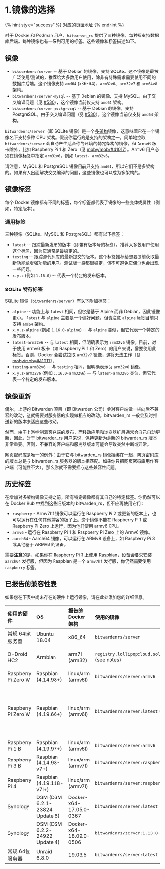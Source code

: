 # 1.镜像的选择

{% hint style="success" %}
对应的[页面地址](https://github.com/dani-garcia/bitwarden_rs/wiki/Which-container-image-to-use)
{% endhint %}

对于 Docker 和 Podman 用户，`bitwarden_rs` 提供了三种镜像，每种都支持数据库后端。每种镜像也有一系列可用的标签。这些镜像和标签描述如下。

## 镜像 <a id="images"></a>

* `bitwardenrs/server` -- 基于 Debian 的镜像，支持 SQLite。这个镜像是最被广泛使用/测试的，推荐给大多数用户使用，除非有特殊需求需要使用不同的数据库后端。这个镜像支持 `amd64` \(x86-64\)、`arm32v6`、`arm32v7` 和 `arm64v8` 架构。
* `bitwardenrs/server-mysql` -- 基于 Debian 的镜像，支持 MySQL。由于交叉编译问题（见 [\#530](https://github.com/dani-garcia/bitwarden_rs/issues/530)），这个镜像当前仅支持 `amd64`  架构。
* `bitwardenrs/server-postgresql` -- 基于 Debian 的镜像，支持 PostgreSQL。由于交叉编译问题（见 [\#530](https://github.com/dani-garcia/bitwarden_rs/issues/530)），这个镜像当前仅支持 `amd64`  架构。

`bitwardenrs/server`（即 SQLite 镜像）是一个[多架构](https://www.docker.com/blog/multi-arch-all-the-things/)镜像，这意味着它在一个镜像名下支持多种 CPU 架构。假设你运行的是支持的架构之一，简单地拉取 `bitwardenrs/server` 会自动产生适合你的环境的特定架构的镜像，但 Armv6 板卡除外，比如 Raspberry Pi 1 和 Zero（见 [moby/moby\#41017](https://github.com/moby/moby/issues/41017)）。Armv6 用户必须在镜像标签中指定 `arm32v6`，例如 `latest- arm32v6`。

请注意，MySQL 和 PostgreSQL 镜像目前只支持 `amd64`，所以它们不是多架构的。如果有人出面解决交叉编译的问题，这些镜像也可以成为多架构的。

## 镜像标签 <a id="image-tags"></a>

每个 Docker 镜像都有不同的标签，每个标签都代表了镜像的一些变体或属性（例如，特定版本）。

### 通用标签 <a id="common-tags"></a>

三种镜像（SQLite、MySQL 和 PostgreSQL）都有以下标签：

* `latest` --  跟踪最新发布的版本（即带有版本号的标签）。推荐大多数用户使用这个标签，因为它通常是最稳定的。
* `testing` -- 跟踪源代码库的最新提交的版本。这个标签推荐给想要提前获取最新功能或增强功能的用户。测试版一般都很稳定，但不可避免它偶尔也会出现一些问题。
* `x.y.z` \(例如 `1.16.0`\) -- 代表一个特定的发布版本。

### SQLite 特有标签 <a id="sqlite-specific-tags"></a>

SQLite 镜像（`bitwardenrs/server`）有以下附加标签：

* `alpine` -- 功能上与 `latest` 相同，但它是基于 Alpine 而非 Debian，因此镜像更小。 `latest` 与 `alpine` 主要是一个偏好问题，但请注意 `alpine` 标签目前只支持 `amd64` 架构。
* `x.y.z-alpine` \(例如 `1.16.0-alpine`\) -- 与 `alpine` 类似，但它代表一个特定的发布版本。
* `latest-arm32v6` -- 与 `latest` 相同，但明确表示为 `arm32v6` 镜像。目前，对于使用 Armv6 板卡（如 Raspberry Pi 1 和 Zero）的用户来说，需要使用此标签。否则，Docker 会尝试拉取 `arm32v7` 镜像，这将无法工作（见 [moby/moby\#41017](https://github.com/moby/moby/issues/41017)）。
* `testing-arm32v6` -- 与 `testing` 相同，但明确表示为 `arm32v6` 镜像。
* `x.y.z-arm32v6` \(例如 `1.16.0-arm32v6`\) -- 与 `latest-arm32v6` 类似，但它代表一个特定的发布版本。

## 镜像更新 <a id="image-updates"></a>

偶尔，上游的 Bitwarden 项目（即 Bitwarden 公司）会对客户端做一些向后不兼容的改动，这就需要对服务器的实现做相应的改动。bitwarden\_rs 一般会及时推送新的版本来适应这些改动。

然而，由于上游控制着客户端的发布，而移动应用和浏览器扩展通常会自己自动更新，因此，对于 bitwarden\_rs 用户来说，保持更新为最新的 bitwarden\_rs 版本非常重要。否则，不兼容的客户端和服务器版本可能会导致突然中断或异常。

网页密码库是唯一的例外：由于它与 bitwarden\_rs 镜像捆绑在一起，网页密码库的版本总是与 bitwarden\_rs 服务器的版本相匹配。如果你只把网页密码库用作客户端（可能性不大），那么你就不需要担心这些兼容性问题。

## 历史标签 <a id="historical-tags"></a>

在增加对多架构镜像支持之前，所有特定镜像都有其自己的特定标签。你仍然可以在 Docker Hub 中找到这些旧版本的 bitwarden\_rs，但不应再使用它们：

* `raspberry` - Armv7hf 镜像可以运行在 Raspberry Pi 2 或更新的版本上，也可以运行在任何其他兼容的板子上。这个镜像不能在 Raspberry Pi 1 或 Raspberry Pi Zero 上运行，因为他们使用 armv6 CPU。
* `armv6` - 运行在 Raspberry Pi 1 和 Raspberry Pi Zero 上的 Armv6 镜像。
* `aarch64` - Aarch64 镜像，可以运行在 ARMv8 设备上，如 Raspberry Pi 3 或其他基于 ARMv8 的设备。

需要**注意**的是，如果你在 Raspberry Pi 3 上使用 Raspbian，设备会要求安装 `aarch64` 发行版，但因为 Raspbian 是一个 `armv7hf` 发行版，你仍然需要使用 `raspberry` 标签。

## 已报告的兼容性表 <a id="reported-compatibility-table"></a>

如果您在下表中尚未存在的硬件上运行镜像，请在此处添加您的详细信息。

| 使用的硬件 | OS | 报告的 Docker  架构 | 使用的镜像 | 状态 | 备注 |
| :--- | :--- | :--- | :--- | :--- | :--- |
| 常规 64bit 服务器 | Ubuntu 18.04 | x86\_64 | `bitwardenrs/server` | OK |  |
| O-Droid HC2 | Armbian | arm7l \(arm32\) | `registry.lollipopcloud.solutions/arm32v7/bitwarden` \(see notes\) | OK | 从上游资源建立的非官方镜像；`bitwardenrs/server:raspberry`  是官方的等效镜像 |
| Raspberry Pi Zero W | Raspbian \(4.14.98+\) | linux/arm \(armv6l\) | `bitwardenrs/server:armv6` | OK |  |
| Raspberry Pi Zero W | Raspbian \(4.19.66+\) | linux/arm \(armv6l\) | `bitwardenrs/server:latest` \(Multiarch\) | OK | 只有在使用 docker 实验性功能 "docker pull --platform=linux/arm/v6"时，才能使用。否则会选择错误的镜像\([https://github.com/dani-garcia/bitwarden\_rs/issues/1064](https://github.com/dani-garcia/bitwarden_rs/issues/1064)\) |
| Raspberry Pi 1 B | Raspbian \(4.19.97+\) | linux/arm \(armv6l\) | `bitwardenrs/server:armv6` | OK |  |
| Raspberry Pi 3 B | Raspbian \(4.14.98-v7+\) | linux/arm \(armv7l\) | `bitwardenrs/server:raspberry` | OK |  |
| Raspberry Pi 4 | Raspbian \(4.19.118-v7l+\) | linux/arm \(armv7l\) | `bitwardenrs/server:raspberry` | OK | 4go 版本, rev 1.1 |
| Synology | DSM \(DSM 6.2.1-23824 Update 6\) | Docker-x64-17.05.0-0367 | `bitwardenrs/server:latest` | OK |  |
| Synology | DSM \(DSM 6.2.2-24922 Update 4\) | Docker-x64-18.09.0-0506 | `bitwardenrs/server:1.13.0-alpine` | OK |  |
| 常规 64位 服务器 | Unraid 6.8.0 | 19.03.5 | `bitwardenrs/server:latest` | OK |  |

